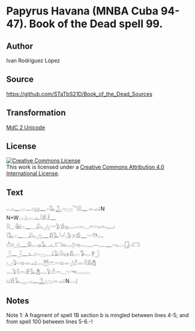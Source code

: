 # Papyrus Havana (MNBA Cuba 94-47). Book of the Dead spell 99.

## Author 

Ivan Rodríguez López

## Source 

https://github.com/STaTbS21D/Book_of_the_Dead_Sources

## Transformation 

[MdC 2 Unicode](https://statbs21d.github.io/mdc2unicode.html)

## License 

<a rel="license" href="http://creativecommons.org/licenses/by/4.0/"><img alt="Creative Commons License" style="border-width:0" src="https://i.creativecommons.org/l/by/4.0/88x31.png" /></a><br />This work is licensed under a <a rel="license" href="http://creativecommons.org/licenses/by/4.0/">Creative Commons Attribution 4.0 International License</a>.

## Text 

<hiero><rubrum>𓂋𓏤𓈖𓐝𓂝𓄚𓈖𓏏𓅓𓊻𓏏𓈉</rubrum>𓆓𓌃𓇋𓈖𓁹𓊩N<br>
N+W𓐙𓊤𓐝𓊵𓇋𓀀𓏎𓈖<br>
𓇋𓇋𓈓𓅖𓏏𓈖𓈓𓇍𓇋𓏭𓂻𓎡𓅱𓀀𓐍𓂋𓏏𓏛𓈓𓏌𓎢𓏤𓌡𓏤𓂝<br>
𓇋𓅓𓏏𓈖𓈓𓇍𓇋𓏭𓂻𓈖𓀁𓅓𓄋𓊪𓅱𓏴𓀁𓈖𓎟𓇥𓂋<br>
𓀭𓏴𓂻𓈖𓀁𓂋𓐍𓅓𓂜𓉐𓊖𓂋𓉺𓏌𓊖𓂋𓊃𓍿𓊃𓈖𓏏𓏭𓐝𓉗𓏏𓉐<br>
𓃀𓈖𓃀𓈖𓂞𓏏𓈀𓈓𓍑𓄿𓇋𓇋𓊞𓀁𓐝𓅣𓂋𓋁𓃀<br>
𓈋𓅱𓏏𓊖𓁹𓊩𓂋𓊽𓊽𓂧𓏏𓊖𓁹𓊨𓀭𓁹𓇋𓇋𓀁𓆣<br>
𓂋𓅱𓀾𓏛𓀀𓅓𓆣𓂋𓅱𓀭𓏛𓈓𓎟𓌻𓂋𓂋<br>
𓂓𓀀𓅓𓇾𓈅𓏤𓈖𓊻𓈉𓁹𓊩N𓐙𓊤<br>
</hiero>

## Notes 

Note  1: A fragment of spell 1B section b is mingled between lines 4-5; and from spell 100 between lines 5-6.-!